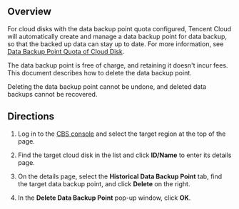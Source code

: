 ## Overview

For cloud disks with the data backup point quota configured, Tencent Cloud will automatically create and manage a data backup point for data backup, so that the backed up data can stay up to date. For more information, see [Data Backup Point Quota of Cloud Disk](https://intl.cloud.tencent.com/document/product/362/50030#quota).

The data backup point is free of charge, and retaining it doesn't incur fees. This document describes how to delete the data backup point.

<dx-alert infotype="notice" title="">
Deleting the data backup point cannot be undone, and deleted data backups cannot be recovered.
</dx-alert>


## Directions
1. Log in to the [CBS console](https://console.cloud.tencent.com/cvm/cbs/index) and select the target region at the top of the page.
2. Find the target cloud disk in the list and click **ID/Name** to enter its details page.
3. On the details page, select the **Historical Data Backup Point** tab, find the target data backup point, and click **Delete** on the right.

4. In the **Delete Data Backup Point** pop-up window, click **OK**.

